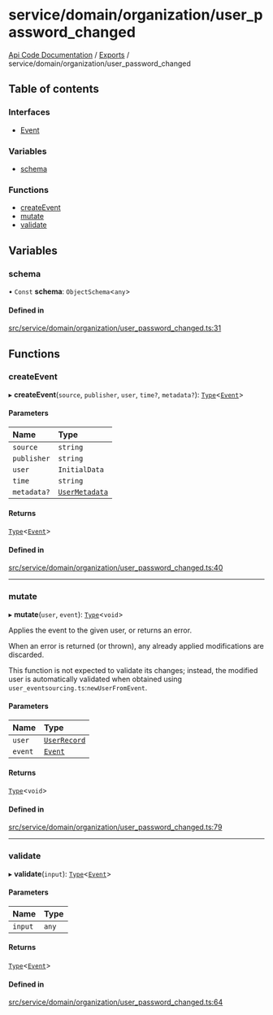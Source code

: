 # service/domain/organization/user\_password\_changed
 
[Api Code Documentation](../README.md) / [Exports](../modules.md) / service/domain/organization/user\_password\_changed

## Table of contents

### Interfaces

- [Event](../interfaces/service_domain_organization_user_password_changed.Event.md)

### Variables

- [schema](service_domain_organization_user_password_changed.md#schema)

### Functions

- [createEvent](service_domain_organization_user_password_changed.md#createevent)
- [mutate](service_domain_organization_user_password_changed.md#mutate)
- [validate](service_domain_organization_user_password_changed.md#validate)

## Variables

### schema

• `Const` **schema**: `ObjectSchema`\<`any`\>

#### Defined in

[src/service/domain/organization/user_password_changed.ts:31](https://github.com/openkfw/TruBudget/blob/422cbec/api/src/service/domain/organization/user_password_changed.ts#L31)

## Functions

### createEvent

▸ **createEvent**(`source`, `publisher`, `user`, `time?`, `metadata?`): [`Type`](result.md#type)\<[`Event`](../interfaces/service_domain_organization_user_password_changed.Event.md)\>

#### Parameters

| Name | Type |
| :------ | :------ |
| `source` | `string` |
| `publisher` | `string` |
| `user` | `InitialData` |
| `time` | `string` |
| `metadata?` | [`UserMetadata`](service_domain_metadata.md#usermetadata) |

#### Returns

[`Type`](result.md#type)\<[`Event`](../interfaces/service_domain_organization_user_password_changed.Event.md)\>

#### Defined in

[src/service/domain/organization/user_password_changed.ts:40](https://github.com/openkfw/TruBudget/blob/422cbec/api/src/service/domain/organization/user_password_changed.ts#L40)

___

### mutate

▸ **mutate**(`user`, `event`): [`Type`](result.md#type)\<`void`\>

Applies the event to the given user, or returns an error.

When an error is returned (or thrown), any already applied modifications are
discarded.

This function is not expected to validate its changes; instead, the modified user
is automatically validated when obtained using
`user_eventsourcing.ts`:`newUserFromEvent`.

#### Parameters

| Name | Type |
| :------ | :------ |
| `user` | [`UserRecord`](../interfaces/service_domain_organization_user_record.UserRecord.md) |
| `event` | [`Event`](../interfaces/service_domain_organization_user_password_changed.Event.md) |

#### Returns

[`Type`](result.md#type)\<`void`\>

#### Defined in

[src/service/domain/organization/user_password_changed.ts:79](https://github.com/openkfw/TruBudget/blob/422cbec/api/src/service/domain/organization/user_password_changed.ts#L79)

___

### validate

▸ **validate**(`input`): [`Type`](result.md#type)\<[`Event`](../interfaces/service_domain_organization_user_password_changed.Event.md)\>

#### Parameters

| Name | Type |
| :------ | :------ |
| `input` | `any` |

#### Returns

[`Type`](result.md#type)\<[`Event`](../interfaces/service_domain_organization_user_password_changed.Event.md)\>

#### Defined in

[src/service/domain/organization/user_password_changed.ts:64](https://github.com/openkfw/TruBudget/blob/422cbec/api/src/service/domain/organization/user_password_changed.ts#L64)
